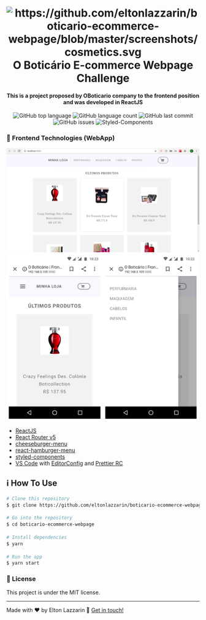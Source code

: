 <h1 align="center">
  <img alt="https://github.com/eltonlazzarin/boticario-ecommerce-webpage/blob/master/screenshots/cosmetics.svg" height="50px" width="50px" src="Logo" />
  <br>
  O Boticário E-commerce Webpage Challenge
</h1>

<h4 align="center">
  This is a project proposed by OBoticario company to the frontend position and was developed in ReactJS
</h4>
<p align="center">
  <img alt="GitHub top language" src="https://img.shields.io/github/languages/top/eltonlazzarin/boticario-ecommerce-webpage">

  <img alt="GitHub language count" src="https://img.shields.io/github/languages/count/boticario-ecommerce-webpage">

  <img alt="GitHub last commit" src="https://img.shields.io/github/last-commit/eltonlazzarin/boticario-ecommerce-webpage">

  <img alt="GitHub issues" src="https://img.shields.io/github/issues/eltonlazzarin/boticario-ecommerce-webpage">

  <img src="https://img.shields.io/badge/style-%F0%9F%92%85%20styled--components-orange.svg?colorB=daa357&colorA=db748e" alt="Styled-Components">

### :rocket: Frontend Technologies (WebApp)

<p align="center">
<img alt="Main Page" src="https://github.com/eltonlazzarin/boticario-ecommerce-webpage/blob/master/screenshots/mainPage.png">

<img alt="Mobile Pages" src="https://github.com/eltonlazzarin/boticario-ecommerce-webpage/blob/master/screenshots/mobilePages.png">

- [ReactJS](https://reactjs.org/)
- [React Router v5](https://github.com/ReactTraining/react-router)
- [cheeseburger-menu](https://github.com/Middlerun/cheeseburger-menu)
- [react-hamburger-menu](https://github.com/negomi/react-burger-menu)
- [styled-components](https://www.styled-components.com/)
- [VS Code](https://code.visualstudio.com) with [EditorConfig](https://marketplace.visualstudio.com/items?itemName=EditorConfig.EditorConfig) and [Prettier RC](https://github.com/prettier/prettier)

## :information_source: How To Use

```bash
# Clone this repository
$ git clone https://github.com/eltonlazzarin/boticario-ecommerce-webpage.git

# Go into the repository
$ cd boticario-ecommerce-webpage

# Install dependencies
$ yarn

# Run the app
$ yarn start
```

### :memo: License

This project is under the MIT license.

---

Made with ♥ by Elton Lazzarin :wave: [Get in touch!](https://www.linkedin.com/in/eltonlazzarin/)
